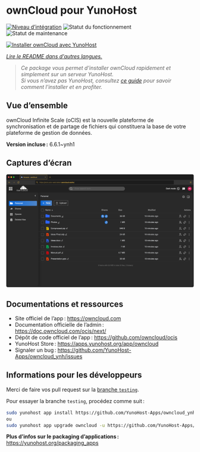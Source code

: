 <!--
Nota bene : ce README est automatiquement généré par <https://github.com/YunoHost/apps/tree/master/tools/readme_generator>
Il NE doit PAS être modifié à la main.
-->

# ownCloud pour YunoHost

[![Niveau d’intégration](https://dash.yunohost.org/integration/owncloud.svg)](https://ci-apps.yunohost.org/ci/apps/owncloud/) ![Statut du fonctionnement](https://ci-apps.yunohost.org/ci/badges/owncloud.status.svg) ![Statut de maintenance](https://ci-apps.yunohost.org/ci/badges/owncloud.maintain.svg)

[![Installer ownCloud avec YunoHost](https://install-app.yunohost.org/install-with-yunohost.svg)](https://install-app.yunohost.org/?app=owncloud)

*[Lire le README dans d'autres langues.](./ALL_README.md)*

> *Ce package vous permet d’installer ownCloud rapidement et simplement sur un serveur YunoHost.*  
> *Si vous n’avez pas YunoHost, consultez [ce guide](https://yunohost.org/install) pour savoir comment l’installer et en profiter.*

## Vue d’ensemble

ownCloud Infinite Scale (oCIS) est la nouvelle plateforme de synchronisation et de partage de fichiers qui constituera la base de votre plateforme de gestion de données.


**Version incluse :** 6.6.1~ynh1

## Captures d’écran

![Capture d’écran de ownCloud](./doc/screenshots/screenshot.png)

## Documentations et ressources

- Site officiel de l’app : <https://owncloud.com>
- Documentation officielle de l’admin : <https://doc.owncloud.com/ocis/next/>
- Dépôt de code officiel de l’app : <https://github.com/owncloud/ocis>
- YunoHost Store : <https://apps.yunohost.org/app/owncloud>
- Signaler un bug : <https://github.com/YunoHost-Apps/owncloud_ynh/issues>

## Informations pour les développeurs

Merci de faire vos pull request sur la [branche `testing`](https://github.com/YunoHost-Apps/owncloud_ynh/tree/testing).

Pour essayer la branche `testing`, procédez comme suit :

```bash
sudo yunohost app install https://github.com/YunoHost-Apps/owncloud_ynh/tree/testing --debug
ou
sudo yunohost app upgrade owncloud -u https://github.com/YunoHost-Apps/owncloud_ynh/tree/testing --debug
```

**Plus d’infos sur le packaging d’applications :** <https://yunohost.org/packaging_apps>
